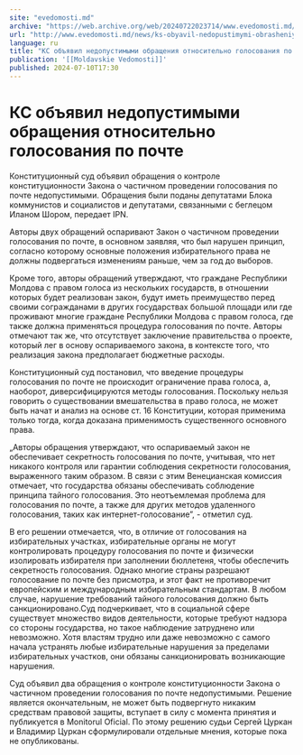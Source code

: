 ```yaml
---
site: "evedomosti.md"
archive: "https://web.archive.org/web/20240722023714/www.evedomosti.md/news/ks-obyavil-nedopustimymi-obrasheniya-otnositelno-golosovaniy"
url: "http://www.evedomosti.md/news/ks-obyavil-nedopustimymi-obrasheniya-otnositelno-golosovaniy"
language: ru
title: "КС объявил недопустимыми обращения относительно голосования по почте"
publication: '[[Moldavskie Vedomosti]]'
published: 2024-07-10T17:30
---
```


# КС объявил недопустимыми обращения относительно голосования по почте

Конституционный суд объявил обращения о контроле конституционности Закона о частичном проведении голосования по почте недопустимыми. Обращения были поданы депутатами Блока коммунистов и социалистов и депутатами, связанными с беглецом Иланом Шором, передает IPN.

Авторы двух обращений оспаривают Закон о частичном проведении голосования по почте, в основном заявляя, что был нарушен принцип, согласно которому основные положения избирательного права не должны подвергаться изменениям раньше, чем за год до выборов.

Кроме того, авторы обращений утверждают, что граждане Республики Молдова с правом голоса из нескольких государств, в отношении которых будет реализован закон, будут иметь преимущество перед своими согражданами в других государствах большой площади или где проживают многие граждане Республики Молдова с правом голоса, где также должна применяться процедура голосования по почте. Авторы отмечают так же, что отсутствует заключение правительства о проекте, который лег в основу оспариваемого закона, в контексте того, что реализация закона предполагает бюджетные расходы.

Конституционный суд постановил, что введение процедуры голосования по почте не происходит ограничение права голоса, а, наоборот, диверсифицируются методы голосования. Поскольку нельзя говорить о существовании вмешательства в право голоса, не может быть начат и анализ на основе ст. 16 Конституции, которая применима только тогда, когда доказана применимость существенного основного права.

„Авторы обращения утверждают, что оспариваемый закон не обеспечивает секретность голосования по почте, учитывая, что нет никакого контроля или гарантии соблюдения секретности голосования, выраженного таким образом. В связи с этим Венецианская комиссия отмечает, что государства обязаны обеспечивать соблюдение принципа тайного голосования. Это неотъемлемая проблема для голосования по почте, а также для других методов удаленного голосования, таких как интернет-голосование”, - отметил суд.

В его решении отмечается, что, в отличие от голосования на избирательных участках, избирательные органы не могут контролировать процедуру голосования по почте и физически изолировать избирателя при заполнении бюллетеня, чтобы обеспечить секретность голосования. Однако многие страны разрешают голосование по почте без присмотра, и этот факт не противоречит европейским и международным избирательным стандартам. В любом случае, нарушение требований тайного голосования должно быть санкционировано.Суд подчеркивает, что в социальной сфере существует множество видов деятельности, которые требуют надзора со стороны государства, но такое наблюдение затруднено или невозможно. Хотя властям трудно или даже невозможно с самого начала устранять любые избирательные нарушения за пределами избирательных участков, они обязаны санкционировать возникающие нарушения.

Суд объявил два обращения о контроле конституционности Закона о частичном проведении голосования по почте недопустимыми. Решение является окончательным, не может быть подвергнуто никаким средствам правовой защиты, вступает в силу с момента принятия и публикуется в Monitorul Oficial. По этому решению судьи Сергей Цуркан и Владимир Цуркан сформулировали отдельные мнения, которые пока не опубликованы.